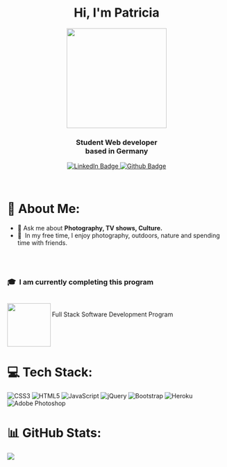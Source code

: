 <div id="header" align="center">
  <h1 align="center">Hi, I'm Patricia</h1>
  <img align='center' src="https://media.giphy.com/media/L1R1tvI9svkIWwpVYr/giphy.gif" width="230">
<br>
  <h3 align="center">Student Web developer 
  <br>based in Germany</h3>
  <div id="badges">
    <a href="www.linkedin.com/in/patricia-höge">
      <img src="https://img.shields.io/badge/LinkedIn-blue?style=for-the-badge&logo=linkedin&logoColor=white" alt="LinkedIn Badge"/>
    </a>
    <a href="https://github.com/patthoege">
      <img src="https://img.shields.io/badge/GitHub-100000?style=for-the-badge&logo=github&logoColor=white" alt="Github Badge"/>
    </a>
  </div>
</div>
<br>

<br>

# 🚀 About Me:

- 💬 Ask me about **Photography, TV shows, Culture.**<br>
- 🌱 &nbsp;In my free time, I enjoy photography, outdoors, nature and spending time with friends.
<br>
<br>

### 🎓 &nbsp;I am currently completing this program
<br><a href="https://codeinstitute.net/full-stack-software-development-diploma/"><img src="https://avatars.githubusercontent.com/u/16867170?s=200&v=4"  align="left" width='100'></a> <br> Full Stack Software Development Program


<br>
<br>
<br>

# 💻 Tech Stack:
![CSS3](https://img.shields.io/badge/css3-%231572B6.svg?style=for-the-badge&logo=css3&logoColor=white) ![HTML5](https://img.shields.io/badge/html5-%23E34F26.svg?style=for-the-badge&logo=html5&logoColor=white) ![JavaScript](https://img.shields.io/badge/javascript-%23323330.svg?style=for-the-badge&logo=javascript&logoColor=%23F7DF1E) ![jQuery](https://img.shields.io/badge/jquery-%230769AD.svg?style=for-the-badge&logo=jquery&logoColor=white)  ![Bootstrap](https://img.shields.io/badge/bootstrap-%23563D7C.svg?style=for-the-badge&logo=bootstrap&logoColor=white) ![Heroku](https://img.shields.io/badge/Heroku-430098?style=for-the-badge&logo=heroku&logoColor=white) ![Adobe Photoshop](https://img.shields.io/badge/adobephotoshop-%2331A8FF.svg?style=for-the-badge&logo=adobephotoshop&logoColor=white)
<br/>

# 📊 GitHub Stats:
![](https://github-readme-stats.vercel.app/api/top-langs/?username=patthoege&theme=radical&hide_border=false&include_all_commits=true&count_private=false&layout=compact) 
<br>



<br>
<br>